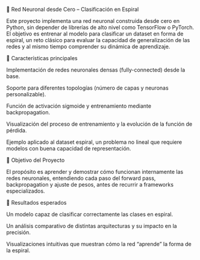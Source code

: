 📌 Red Neuronal desde Cero – Clasificación en Espiral

Este proyecto implementa una red neuronal construida desde cero en Python, sin depender de librerías de alto nivel como TensorFlow o PyTorch. El objetivo es entrenar al modelo para clasificar un dataset en forma de espiral, un reto clásico para evaluar la capacidad de generalización de las redes y al mismo tiempo comprender su dinámica de aprendizaje.

🔹 Características principales

Implementación de redes neuronales densas (fully-connected) desde la base.

Soporte para diferentes topologías (número de capas y neuronas personalizable).

Función de activación sigmoide y entrenamiento mediante backpropagation.

Visualización del proceso de entrenamiento y la evolución de la función de pérdida.

Ejemplo aplicado al dataset espiral, un problema no lineal que requiere modelos con buena capacidad de representación.

🔹 Objetivo del Proyecto

El propósito es aprender y demostrar cómo funcionan internamente las redes neuronales, entendiendo cada paso del forward pass, backpropagation y ajuste de pesos, antes de recurrir a frameworks especializados.

🔹 Resultados esperados

Un modelo capaz de clasificar correctamente las clases en espiral.

Un análisis comparativo de distintas arquitecturas y su impacto en la precisión.

Visualizaciones intuitivas que muestran cómo la red “aprende” la forma de la espiral.
